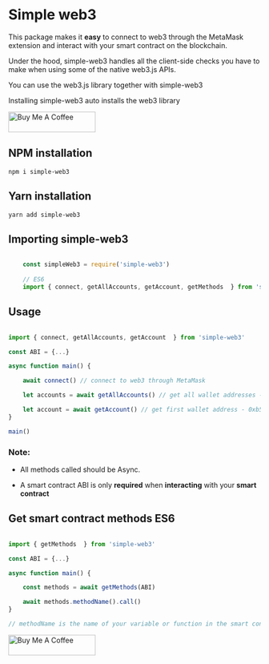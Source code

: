 # Simple web3

This package makes it **easy** to connect to web3 through the MetaMask extension and interact with your smart contract on the blockchain.

Under the hood, simple-web3 handles all the client-side checks you have to make when using some of the native web3.js APIs.

You can use the web3.js library together with simple-web3

Installing simple-web3 auto installs the web3 library


<a href="https://www.buymeacoffee.com/langford.dev" target="_blank"><img src="https://cdn.buymeacoffee.com/buttons/default-orange.png" alt="Buy Me A Coffee" height="41" width="174"><a>


## NPM installation

```npm i simple-web3```

## Yarn installation

```yarn add simple-web3```


## Importing simple-web3

``` javascript

    const simpleWeb3 = require('simple-web3')
    
    // ES6
    import { connect, getAllAccounts, getAccount, getMethods  } from 'simple-web3'

```


## Usage

```javascript

import { connect, getAllAccounts, getAccount  } from 'simple-web3'

const ABI = {...}

async function main() {

    await connect() // connect to web3 through MetaMask

    let accounts = await getAllAccounts() // get all wallet addresses - ['0xdef', '0x123', '0xabc']

    let account = await getAccount() // get first wallet address - 0xb579Dc2d276c6a64A2F654f63209aCdB157c1e61
}

main()

```


### Note:

- All methods called should be Async.

- A smart contract ABI is only **required** when **interacting** with your **smart contract**


## Get smart contract methods ES6

``` javascript

import { getMethods  } from 'simple-web3'

const ABI = {...}

async function main() {

    const methods = await getMethods(ABI)

    await methods.methodName().call()
}

// methodName is the name of your variable or function in the smart contract

```

<a href="https://www.buymeacoffee.com/langford.dev" target="_blank"><img src="https://cdn.buymeacoffee.com/buttons/default-orange.png" alt="Buy Me A Coffee" height="41" width="174"><a>


